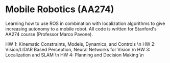 # Mobile Robotics (AA274)

Learning how to use ROS in combination with localization algorithms to give increasing autonomy to a mobile robot. All code is written for Stanford's AA274 course (Professor Marco Pavone). 

HW 1: Kinematic Constraints, Models, Dynamics, and Controls \n
HW 2: Vision/LIDAR Based Perception, Neural Networks for Vision \n
HW 3: Localization and SLAM \n 
HW 4: Planning and Decision Making \n

